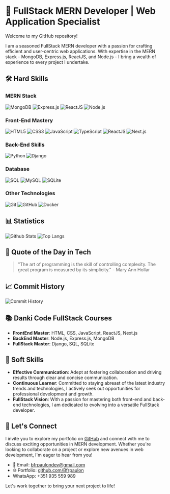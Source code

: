 # 🚀 FullStack MERN Developer | Web Application Specialist

Welcome to my GitHub repository!

I am a seasoned FullStack MERN developer with a passion for crafting efficient and user-centric web applications. With expertise in the MERN stack - MongoDB, Express.js, ReactJS, and Node.js - I bring a wealth of experience to every project I undertake.

## 🛠️ Hard Skills

### MERN Stack
![MongoDB](https://img.shields.io/badge/-MongoDB-4DB33D?logo=mongodb&logoColor=white&style=flat)
![Express.js](https://img.shields.io/badge/-Express.js-000000?logo=express&logoColor=white&style=flat)
![ReactJS](https://img.shields.io/badge/-ReactJS-61DAFB?logo=react&logoColor=white&style=flat)
![Node.js](https://img.shields.io/badge/-Node.js-339933?logo=node.js&logoColor=white&style=flat)

### Front-End Mastery
![HTML5](https://img.shields.io/badge/-HTML5-E34F26?logo=html5&logoColor=white&style=flat)
![CSS3](https://img.shields.io/badge/-CSS3-1572B6?logo=css3&logoColor=white&style=flat)
![JavaScript](https://img.shields.io/badge/-JavaScript-F7DF1E?logo=javascript&logoColor=black&style=flat)
![TypeScript](https://img.shields.io/badge/-TypeScript-3178C6?logo=typescript&logoColor=white&style=flat)
![ReactJS](https://img.shields.io/badge/-ReactJS-61DAFB?logo=react&logoColor=white&style=flat)
![Next.js](https://img.shields.io/badge/-Next.js-000000?logo=next.js&logoColor=white&style=flat)

### Back-End Skills
![Python](https://img.shields.io/badge/-Python-3776AB?logo=python&logoColor=white&style=flat)
![Django](https://img.shields.io/badge/-Django-092E20?logo=django&logoColor=white&style=flat)

### Database
![SQL](https://img.shields.io/badge/-SQL-4479A1?logo=postgresql&logoColor=white&style=flat)
![MySQL](https://img.shields.io/badge/-MySQL-4479A1?logo=mysql&logoColor=white&style=flat)
![SQLite](https://img.shields.io/badge/-SQLite-003B57?logo=sqlite&logoColor=white&style=flat)

### Other Technologies
![Git](https://img.shields.io/badge/-Git-F05032?logo=git&logoColor=white&style=flat)
![GitHub](https://img.shields.io/badge/-GitHub-181717?logo=github&logoColor=white&style=flat)
![Docker](https://img.shields.io/badge/-Docker-2496ED?logo=docker&logoColor=white&style=flat)

## 📊 Statistics

![Github Stats](https://github-readme-stats.vercel.app/api?username=Bfrpaulon&show_icons=true&theme=dark)
![Top Langs](https://github-readme-stats.vercel.app/api/top-langs/?username=Bfrpaulon&layout=compact&theme=dark)

## 📅 Quote of the Day in Tech

> "The art of programming is the skill of controlling complexity. The great program is measured by its simplicity." - Mary Ann Hollar

## 📈 Commit History

![Commit History](https://activity-graph.herokuapp.com/graph?username=Bfrpaulon&theme=react-dark)

## 📚 Danki Code FullStack Courses

- **FrontEnd Master**: HTML, CSS, JavaScript, ReactJS, Next.js
- **BackEnd Master**: Node.js, Express.js, MongoDB
- **FullStack Master**: Django, SQL, SQLite

## 🤝 Soft Skills

- **Effective Communication**: Adept at fostering collaboration and driving results through clear and concise communication.
- **Continuous Learner**: Committed to staying abreast of the latest industry trends and technologies, I actively seek out opportunities for professional development and growth.
- **FullStack Vision**: With a passion for mastering both front-end and back-end technologies, I am dedicated to evolving into a versatile FullStack developer.

## 🔗 Let's Connect

I invite you to explore my portfolio on [GitHub](https://github.com/Bfrpaulon) and connect with me to discuss exciting opportunities in MERN development. Whether you're looking to collaborate on a project or explore new avenues in web development, I'm eager to hear from you!

- 📧 Email: [bfrpaulondev@gmail.com](mailto:bfrpaulondev@gmail.com)
- 🌐 Portfolio: [github.com/Bfrpaulon](https://github.com/Bfrpaulon)
- WhatsApp: +351 935 559 989

Let's work together to bring your next project to life!

